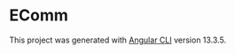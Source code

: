 # EComm

This project was generated with [Angular CLI](https://github.com/angular/angular-cli) version 13.3.5.


